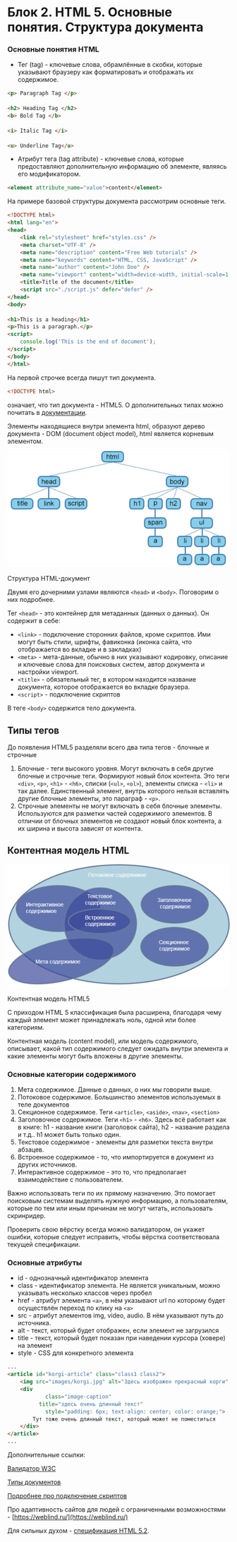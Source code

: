 # Блок 2. HTML 5. Основные понятия. Структура документа

### Основные понятия HTML

- Тег (tag) - ключевые слова, обрамлённые в скобки, которые указывают браузеру как форматировать и отображать их содержимое.

```html
<p> Paragraph Tag </p>

<h2> Heading Tag </h2>
<b> Bold Tag </b>

<i> Italic Tag </i>

<u> Underline Tag</u>
```

- Атрибут тега (tag attribute) - ключевые слова, которые предоставляют дополнительную информацию об элементе, являясь его модификатором.

```html
<element attribute_name="value">content</element>
```

На примере базовой структуры документа рассмотрим основные теги.

```html
<!DOCTYPE html>
<html lang="en">
<head>
	<link rel="stylesheet" href="styles.css" />
	<meta charset="UTF-8" />
	<meta name="description" content="Free Web tutorials" />
	<meta name="keywords" content="HTML, CSS, JavaScript" />
	<meta name="author" content="John Doe" />
	<meta name="viewport" content="width=device-width, initial-scale=1.0" />
	<title>Title of the document</title>
	<script src="./script.js" defer="defer" />
</head>
<body>

<h1>This is a heading</h1>
<p>This is a paragraph.</p>
<script>
	console.log('This is the end of document');
</script>
</body>
</html>
```

На первой строчке всегда пишут тип документа.

```html
<!DOCTYPE html>
```

означает, что тип документа - HTML5. О дополнительных типах можно почитать в [документации](https://www.w3schools.com/tags/tag_doctype.asp).

Элементы находящиеся внутри элемента html, образуют дерево документа - DOM (document object model), html является корневым элементом.

![%D0%91%D0%BB%D0%BE%D0%BA%202%20HTML%205%20%D0%9E%D1%81%D0%BD%D0%BE%D0%B2%D0%BD%D1%8B%D0%B5%20%D0%BF%D0%BE%D0%BD%D1%8F%D1%82%D0%B8%D1%8F%20%D0%A1%D1%82%D1%80%D1%83%D0%BA%D1%82%D1%83%D1%80%D0%B0%20%D0%B4%D0%BE%D0%BA%D1%83%D0%BC%D0%B5%D0%BD%D1%82%D0%B0%20152e795b66814034a0c0f73186f9a61b/Untitled.png](%D0%91%D0%BB%D0%BE%D0%BA%202%20HTML%205%20%D0%9E%D1%81%D0%BD%D0%BE%D0%B2%D0%BD%D1%8B%D0%B5%20%D0%BF%D0%BE%D0%BD%D1%8F%D1%82%D0%B8%D1%8F%20%D0%A1%D1%82%D1%80%D1%83%D0%BA%D1%82%D1%83%D1%80%D0%B0%20%D0%B4%D0%BE%D0%BA%D1%83%D0%BC%D0%B5%D0%BD%D1%82%D0%B0%20152e795b66814034a0c0f73186f9a61b/Untitled.png)

Структура HTML-документ

Двумя его дочерними узлами являются `<head>` и `<body>`. Поговорим о них подробнее.

Тег `<head>` - это контейнер для метаданных (данных о данных). Он содержит в себе:

- `<link>` - подключение сторонних файлов, кроме скриптов. Ими могут быть стили, шрифты, фавиконка (иконка сайта, что отображается во вкладке и в закладках)
- `<meta>` - мета-данные, обычно в них указывают кодировку, описание и ключевые слова для поисковых систем, автор документа и настройки viewport.
- `<title>` - обязательный тег, в котором находится название документа, которое отображается во вкладке браузера.
- `<script>` - подключение скриптов

В теге `<body>` содержится тело документа.

## Типы тегов

До появления HTML5 разделяли всего два типа тегов - блочные и строчные

1. Блочные - теги высокого уровня. Могут включать в себя другие блочные и строчные теги. Формируют новый блок контента. Это теги `<div>`, `<p>`, `<h1>` - `<h6>`, списки (`<ul>`, `<ol>`), элементы списка - `<li>` и так далее. Единственный элемент, внутрь которого нельзя вставлять другие блочные элементы, это параграф - `<p>`.
2. Строчные элементы не могут включать в себя блочные элементы. Используются для разметки частей содержимого элементов. В отличии от блочных элементов не создают новый блок контента, а их ширина и высота зависят от контента.

## Контентная модель HTML

![%D0%91%D0%BB%D0%BE%D0%BA%202%20HTML%205%20%D0%9E%D1%81%D0%BD%D0%BE%D0%B2%D0%BD%D1%8B%D0%B5%20%D0%BF%D0%BE%D0%BD%D1%8F%D1%82%D0%B8%D1%8F%20%D0%A1%D1%82%D1%80%D1%83%D0%BA%D1%82%D1%83%D1%80%D0%B0%20%D0%B4%D0%BE%D0%BA%D1%83%D0%BC%D0%B5%D0%BD%D1%82%D0%B0%20152e795b66814034a0c0f73186f9a61b/Untitled%201.png](%D0%91%D0%BB%D0%BE%D0%BA%202%20HTML%205%20%D0%9E%D1%81%D0%BD%D0%BE%D0%B2%D0%BD%D1%8B%D0%B5%20%D0%BF%D0%BE%D0%BD%D1%8F%D1%82%D0%B8%D1%8F%20%D0%A1%D1%82%D1%80%D1%83%D0%BA%D1%82%D1%83%D1%80%D0%B0%20%D0%B4%D0%BE%D0%BA%D1%83%D0%BC%D0%B5%D0%BD%D1%82%D0%B0%20152e795b66814034a0c0f73186f9a61b/Untitled%201.png)

Контентная модель HTML5

С приходом HTML 5 классификация была расширена, благодаря чему каждый элемент может принадлежать ноль, одной или более категориям.

Контентная модель (content model), или модель содержимого, описывает, какой тип содержимого следует ожидать внутри элемента и какие элементы могут быть вложены в другие элементы.

### Основные категории содержимого

1. Мета содержимое. Данные о данных, о них мы говорили выше.
2. Потоковое содержимое. Большинство элементов используемых в теле документов
3. Секционное содержимое. Теги `<article>`, `<aside>`, `<nav>`, `<section>`
4. Заголовочное содержимое. Теги `<h1>` - `<h6>`. Здесь всё работает как в книге: h1 - название книги (заголовок сайта), h2 - название раздела и т.д.. h1 может быть только один.
5. Текстовое содержимое - элементы для разметки текста внутри абзацев.
6. Встроенное содержимое - то, что импортируется в документ из других источников.
7. Интерактивное содержимое - это то, что предполагает взаимодействие с пользователем.

Важно использовать теги по их прямому назначению. Это помогает поисковым системам выделять нужную информацию, а пользователям, которые по тем или иным причинам не могут читать, использовать скринридер.

Проверить свою вёрстку всегда можно валидатором, он укажет ошибки, которые следует исправить, чтобы вёрстка соответствовала текущей спецификации.

### Основные атрибуты

- id - однозначный идентификатор элемента
- class - идентификатор элемента. Не является уникальным, можно указывать несколько классов через пробел
- href - атрибут элемента `<a>`, в нём указывают url по которому будет осуществлён переход по клику на `<a>`
- src - атрибут элементов img, video, audio. В нём указывают путь до источника.
- alt - текст, который будет отображен, если элемент не загрузился
- title - текст, который будет показан при наведении курсора (ховере) на элемент
- style - CSS для конкретного элемента

```html
...
<article id="korgi-article" class="class1 class2">
	<img src="images/korgi.jpg" alt="Здесь изображен прекрасный корги" title="Собака" />
	<div
			class="image-caption"
		  title="здесь очень длинный текст"
			style="padding: 6px; text-align: center; color: orange;">
		Тут тоже очень длинный текст, который может не поместиться
	</div>
</article>
...
```

Дополнительные ссылки:

[Валидатор W3C](https://validator.w3.org/)

[Типы документов](https://www.w3schools.com/tags/tag_doctype.asp)

[Подробнее про подключение скриптов](https://learn.javascript.ru/script-async-defer)

Про адаптивность сайтов для людей с ограниченными возможностями - [https://weblind.ru/](https://weblind.ru/)

Для сильных духом - [спецификация HTML 5.2](https://html.spec.whatwg.org/).
